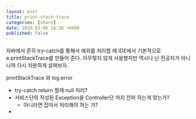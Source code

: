 ```yaml
---
layout: post
title: print-stack-trace
categories: [share]
date: 2020-03-06 10:38 +0900
published: false
---
```


자바에서 흔히 try-catch를 통해서 예외를 처리할 때 IDE에서 기본적으로 e.printStackTrace를 만들어 준다. 아무렇지 않게 사용했지만 역시나 난 전공자가 아니니까 다시 차분하게 살펴보자.

printStackTrace 와 log.error

- try-catch return 할때 null 처리?
- 서비스단의 작성된 Exception을 Controller단 까지 전파 하는게 맞는가?
  - 아니라면 잡아서 처리해야 하는 가?
-
